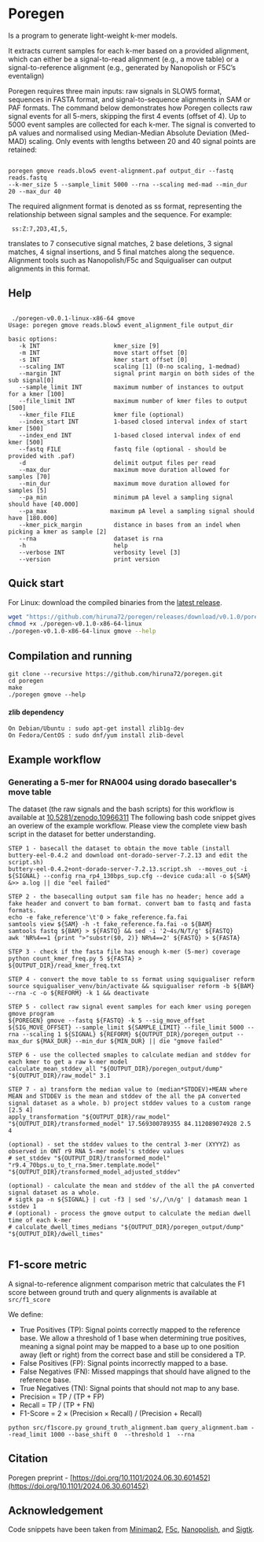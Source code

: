 # Poregen

Is a program to generate light-weight k-mer models.

It extracts current samples for each k-mer based on a provided alignment, which can either be a signal-to-read alignment (e.g., a move table) or a signal-to-reference alignment (e.g., generated by Nanopolish or F5C’s eventalign) 

Poregen requires three main inputs: raw signals in SLOW5 format, sequences in FASTA format, and signal-to-sequence alignments in SAM or PAF formats. The command below demonstrates how Poregen collects raw signal events for all 5-mers, skipping the first 4 events (offset of 4). Up to 5000 event samples are collected for each k-mer. The signal is converted to pA values and normalised using Median-Median Absolute Deviation (Med-MAD) scaling. Only events with lengths between 20 and 40 signal points are retained:

````

poregen gmove reads.blow5 event-alignment.paf output_dir --fastq reads.fastq
--k-mer_size 5 --sample_limit 5000 --rna --scaling med-mad --min_dur 20 --max_dur 40

````

The required alignment format is denoted as ss format, representing the relationship between signal samples and the sequence. For example:
````
 ss:Z:7,2D3,4I,5,
````
translates to 7 consecutive signal matches, 2 base deletions, 3 signal matches, 4 signal insertions, and 5 final matches along the sequence. Alignment tools such as Nanopolish/F5c and Squigualiser can output alignments in this format.


## Help
````

 ./poregen-v0.0.1-linux-x86-64 gmove
Usage: poregen gmove reads.blow5 event_alignment_file output_dir

basic options:
   -k INT                     kmer_size [9]
   -m INT                     move start offset [0]
   -s INT                     kmer start offset [0]
   --scaling INT              scaling [1] (0-no scaling, 1-medmad)
   --margin INT               signal print margin on both sides of the sub signal[0] 
   --sample_limit INT         maximum number of instances to output for a kmer [100] 
   --file_limit INT           maximum number of kmer files to output [500] 
   --kmer_file FILE           kmer file (optional) 
   --index_start INT          1-based closed interval index of start kmer [500] 
   --index_end INT            1-based closed interval index of end kmer [500] 
   --fastq FILE               fastq file (optional - should be provided with .paf) 
   -d                         delimit output files per read
   --max_dur                  maximum move duration allowed for samples [70]
   --min_dur                  maximum move duration allowed for samples [5]
   --pa_min                   minimum pA level a sampling signal should have [40.000]
   --pa_max                  maximum pA level a sampling signal should have [180.000]
   --kmer_pick_margin         distance in bases from an indel when picking a kmer as sample [2]
   --rna                      dataset is rna
   -h                         help
   --verbose INT              verbosity level [3]
   --version                  print version

````
## Quick start

For Linux: download the compiled binaries from the [latest release](https://github.com/hiruna72/poregen/releases).
```sh
wget "https://github.com/hiruna72/poregen/releases/download/v0.1.0/poregen-v0.1.0-x86-64-linux"
chmod +x ./poregen-v0.1.0-x86-64-linux
./poregen-v0.1.0-x86-64-linux gmove --help
```

## Compilation and running

```
git clone --recursive https://github.com/hiruna72/poregen.git
cd poregen
make
./poregen gmove --help
```
#### zlib dependency
```
On Debian/Ubuntu : sudo apt-get install zlib1g-dev
On Fedora/CentOS : sudo dnf/yum install zlib-devel
```

## Example workflow
### Generating a 5-mer for RNA004 using dorado basecaller's move table
The dataset (the raw signals and the bash scripts) for this workflow is available at [10.5281/zenodo.10966311](https://doi.org/10.5281/zenodo.10966311)
The following bash code snippet gives an overiew of the example workflow. Please view the complete view bash script in the dataset for better understanding.

````
STEP 1 - basecall the dataset to obtain the move table (install buttery-eel-0.4.2 and download ont-dorado-server-7.2.13 and edit the script.sh)
buttery-eel-0.4.2+ont-dorado-server-7.2.13.script.sh  --moves_out -i ${SIGNAL} --config rna_rp4_130bps_sup.cfg --device cuda:all -o ${SAM} &>> a.log || die "eel failed"

STEP 2 - the basecalling output sam file has no header; hence add a fake header and convert to bam format. convert bam to fastq and fasta formats.
echo -e fake_reference'\t'0 > fake_reference.fa.fai
samtools view ${SAM} -h -t fake_reference.fa.fai -o ${BAM}
samtools fastq ${BAM} > ${FASTQ} && sed -i '2~4s/N/T/g' ${FASTQ}
awk 'NR%4==1 {print ">"substr($0, 2)} NR%4==2' ${FASTQ} > ${FASTA}

STEP 3 - check if the fasta file has enough k-mer (5-mer) coverage
python count_kmer_freq.py 5 ${FASTA} > ${OUTPUT_DIR}/read_kmer_freq.txt

STEP 4 - convert the move table to ss format using squigualiser reform
source squigualiser_venv/bin/activate && squigualiser reform -b ${BAM} --rna -c -o ${REFORM} -k 1 && deactivate

STEP 5 - collect raw signal event samples for each kmer using poregen gmove program
${POREGEN} gmove --fastq ${FASTQ} -k 5 --sig_move_offset ${SIG_MOVE_OFFSET} --sample_limit ${SAMPLE_LIMIT} --file_limit 5000 --rna --scaling 1 ${SIGNAL} ${REFORM} ${OUTPUT_DIR}/poregen_output --max_dur ${MAX_DUR} --min_dur ${MIN_DUR} || die "gmove failed"

STEP 6 - use the collected smaples to calculate median and stddev for each kmer to get a raw k-mer model
calculate_mean_stddev_all "${OUTPUT_DIR}/poregen_output/dump" "${OUTPUT_DIR}/raw_model" 3.1

STEP 7 - a) transform the median value to (median*STDDEV)+MEAN where MEAN and STDDEV is the mean and stddev of the all the pA converted signal dataset as a whole. b) project stddev values to a custom range [2.5 4]
apply_transformation "${OUTPUT_DIR}/raw_model" "${OUTPUT_DIR}/transformed_model" 17.569300789355 84.112089074928 2.5 4

(optional) - set the stddev values to the central 3-mer (XYYYZ) as observed in ONT r9 RNA 5-mer model's stddev values
# set_stddev "${OUTPUT_DIR}/transformed_model" "r9.4_70bps.u_to_t_rna.5mer.template.model" "${OUTPUT_DIR}/transformed_model_adjusted_stddev"

(optional) - calculate the mean and stddev of the all the pA converted signal dataset as a whole.
# sigtk pa -n ${SIGNAL} | cut -f3 | sed 's/,/\n/g' | datamash mean 1 sstdev 1
# (optional) - process the gmove output to calculate the median dwell time of each k-mer
# calculate_dwell_times_medians "${OUTPUT_DIR}/poregen_output/dump" "${OUTPUT_DIR}/dwell_times"


````

## F1-score metric

A signal-to-reference alignment comparison metric that calculates the F1 score between ground truth and query alignments is available at `src/f1_score`

We define:
* True Positives (TP): Signal points correctly mapped to the reference base. We allow a threshold of 1 base when determining true positives, meaning a signal point may be mapped to a base up to one position away (left or right) from the correct base and still be considered a TP.
* False Positives (FP): Signal points incorrectly mapped to a base.
* False Negatives (FN): Missed mappings that should have aligned to the reference base.
* True Negatives (TN): Signal points that should not map to any base.
* Precision = TP / (TP + FP)
* Recall = TP / (TP + FN)
* F1-Score = 2 × (Precision × Recall) / (Precision + Recall)

````
python src/f1score.py ground_truth_alignment.bam query_alignment.bam --read_limit 1000 --base_shift 0  --threshold 1  --rna
````

## Citation
Poregen preprint - [https://doi.org/10.1101/2024.06.30.601452](https://doi.org/10.1101/2024.06.30.601452)

## Acknowledgement
Code snippets have been taken from [Minimap2](https://github.com/lh3/minimap2), [F5c](https://github.com/hasindu2008/f5c), [Nanopolish](https://github.com/jts/nanopolish), and [Sigtk](https://github.com/hasindu2008/sigtk).




